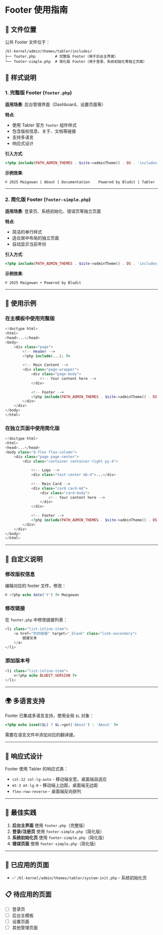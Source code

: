 # Footer 使用指南

## 📁 文件位置

公共 Footer 文件位于：
```
/bl-kernel/admin/themes/tabler/includes/
├── footer.php         # 完整版 Footer（用于后台主界面）
└── footer-simple.php  # 简化版 Footer（用于登录、系统初始化等独立页面）
```

## 🎨 样式说明

### 1. 完整版 Footer (`footer.php`)

**适用场景**: 后台管理界面（Dashboard、设置页面等）

**特点**:
- 使用 Tabler 官方 `footer` 组件样式
- 包含版权信息、关于、文档等链接
- 支持多语言
- 响应式设计

**引入方式**:
```php
<?php include(PATH_ADMIN_THEMES . $site->adminTheme() . DS . 'includes' . DS . 'footer.php'); ?>
```

**示例效果**:
```
© 2025 Maigewan | About | Documentation    Powered by Bludit | Tabler
```

---

### 2. 简化版 Footer (`footer-simple.php`)

**适用场景**: 登录页、系统初始化、错误页等独立页面

**特点**:
- 简洁的单行样式
- 适合居中布局的独立页面
- 自动显示当前年份

**引入方式**:
```php
<?php include(PATH_ADMIN_THEMES . $site->adminTheme() . DS . 'includes' . DS . 'footer-simple.php'); ?>
```

**示例效果**:
```
© 2025 Maigewan • Powered by Bludit
```

---

## 📝 使用示例

### 在主模板中使用完整版

```php
<!doctype html>
<html>
<head>...</head>
<body>
    <div class="page">
        <!-- Header -->
        <?php include(...); ?>
        
        <!-- Main Content -->
        <div class="page-wrapper">
            <div class="page-body">
                <!-- Your content here -->
            </div>
            
            <!-- Footer -->
            <?php include(PATH_ADMIN_THEMES . $site->adminTheme() . DS . 'includes' . DS . 'footer.php'); ?>
        </div>
    </div>
</body>
</html>
```

### 在独立页面中使用简化版

```php
<!doctype html>
<html>
<head>...</head>
<body class="d-flex flex-column">
    <div class="page page-center">
        <div class="container container-tight py-4">
            
            <!-- Logo -->
            <div class="text-center mb-4">...</div>
            
            <!-- Main Card -->
            <div class="card card-md">
                <div class="card-body">
                    <!-- Your content here -->
                </div>
            </div>
            
            <!-- Footer -->
            <?php include(PATH_ADMIN_THEMES . $site->adminTheme() . DS . 'includes' . DS . 'footer-simple.php'); ?>
        </div>
    </div>
</body>
</html>
```

---

## 🎨 自定义说明

### 修改版权信息

编辑对应的 footer 文件，修改：
```php
© <?php echo date('Y') ?> Maigewan
```

### 修改链接

在 `footer.php` 中修改链接列表：
```php
<li class="list-inline-item">
    <a href="你的链接" target="_blank" class="link-secondary">
        链接文本
    </a>
</li>
```

### 添加版本号

```php
<li class="list-inline-item">
    v<?php echo BLUDIT_VERSION ?>
</li>
```

---

## 🌍 多语言支持

Footer 已集成多语言支持，使用全局 `$L` 对象：

```php
<?php echo isset($L) ? $L->get('About') : 'About' ?>
```

需要在语言文件中添加对应的翻译键。

---

## 📱 响应式设计

Footer 使用 Tabler 的响应式类：
- `col-12 col-lg-auto` - 移动端全宽，桌面端自适应
- `mt-3 mt-lg-0` - 移动端上边距，桌面端无边距
- `flex-row-reverse` - 桌面端反向排列

---

## 🎯 最佳实践

1. **后台主界面** 使用 `footer.php`（完整版）
2. **登录/注册页** 使用 `footer-simple.php`（简化版）
3. **系统初始化页** 使用 `footer-simple.php`（简化版）
4. **错误页面** 使用 `footer-simple.php`（简化版）

---

## 🔄 已应用的页面

- ✅ `/bl-kernel/admin/themes/tabler/system-init.php` - 系统初始化页

## 📋 待应用的页面

- [ ] 登录页
- [ ] 后台主模板
- [ ] 设置页面
- [ ] 其他管理页面
